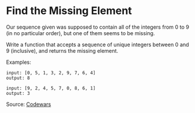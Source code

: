 # Find the Missing Element

Our sequence given was supposed to contain all of the integers from 0 to 9 (in no particular order), but one of them seems to be missing.

Write a function that accepts a sequence of unique integers between 0 and 9 (inclusive), and returns the missing element.

Examples: 
```
input: [0, 5, 1, 3, 2, 9, 7, 6, 4] 
output: 8

input: [9, 2, 4, 5, 7, 0, 8, 6, 1]
output: 3
```

Source: [Codewars](https://www.codewars.com/kata/5299413901337c637e000004)
